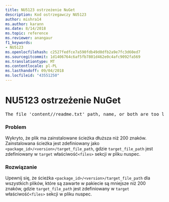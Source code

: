```yaml
---
title: NU5123 ostrzeżenie NuGet
description: Kod ostrzegawczy NU5123
author: mishra14
ms.author: karann
ms.date: 8/14/2018
ms.topic: reference
ms.reviewer: anangaur
f1_keywords:
- NU5123
ms.openlocfilehash: c2527fedfce7a590fdb49d0dfb2a9e7fc3d60ed7
ms.sourcegitcommit: 1d1406764c6af5fb7801d462e0c4afc9092fa569
ms.translationtype: MT
ms.contentlocale: pl-PL
ms.lasthandoff: 09/04/2018
ms.locfileid: "43551250"
---
```

# <a name="nuget-warning-nu5123"></a>NU5123 ostrzeżenie NuGet
<pre>The file 'content/<LongPath>/readme.txt' path, name, or both are too long. Your package might not work without long file path support. Please shorten the file path or file name.</pre>

### <a name="issue"></a>Problem

Wykryto, że plik ma zainstalowane ścieżka dłuższa niż 200 znaków. Zainstalowana ścieżka jest zdefiniowany jako `<package_id>/<version>/target_file_path`, gdzie `target_file_path` jest zdefiniowany w `target` właściwość`<files>` sekcji w pliku nuspec.


### <a name="solution"></a>Rozwiązanie

Upewnij się, że ścieżka `<package_id>/<version>/target_file_path` dla wszystkich plików, które są zawarte w pakiecie są mniejsze niż 200 znaków, gdzie `target_file_path` jest zdefiniowany w `target` właściwość`<files>` sekcji w pliku nuspec.

